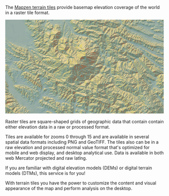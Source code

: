 The [Mapzen terrain tiles](https://mapzen.com/projects/joerd) provide basemap elevation coverage of the world in a raster tile format.

![Contents of an example terrain tile](images/elevation-tile-example.jpg)

Raster tiles are square-shaped grids of geographic data that contain contain either elevation data in a raw or processed format.

Tiles are available for zooms 0 through 15 and are available in several spatial data formats including PNG and GeoTIFF. The tiles also can be in a raw elevation and processed normal value format that's optimized for mobile and web display, and desktop analytical use. Data is available in both web Mercator projected and raw latlng.

If you are familiar with digital elevation models (DEMs) or digital terrain models (DTMs), this service is for you!

With terrain tiles you have the power to customize the content and visual appearance of the map and perform analysis on the desktop.
